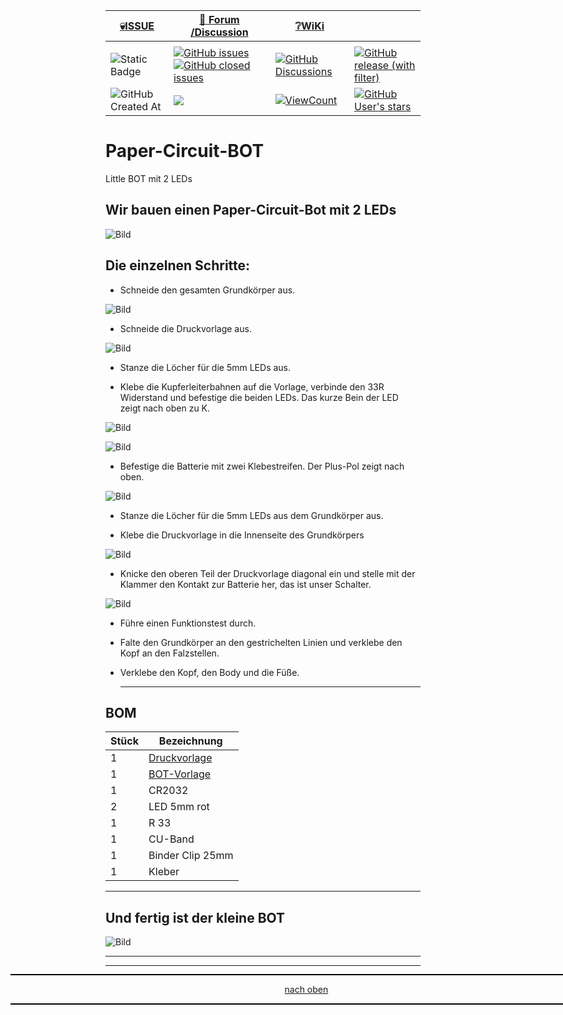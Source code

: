 <a name="oben"></a>

<div align="center">

|[:skull:ISSUE](https://github.com/frankyhub/Paper-Circuit-BOT/issues?q=is%3Aissue)|[:speech_balloon: Forum /Discussion](https://github.com/frankyhub/Paper-Circuit-BOT/discussions)|[:grey_question:WiKi](https://github.com/frankyhub/Paper-Circuit-BOT/wiki)||
|--|--|--|--|
| | | | |
|![Static Badge](https://img.shields.io/badge/RepoNr.:-%2026-blue)|<a href="https://github.com/frankyhub/Paper-Circuit-BOT/issues">![GitHub issues](https://img.shields.io/github/issues/frankyhub/Paper-Circuit-BOT)![GitHub closed issues](https://img.shields.io/github/issues-closed/frankyhub/Paper-Circuit-BOT)|<a href="https://github.com/frankyhub/Paper-Circuit-BOT/discussions">![GitHub Discussions](https://img.shields.io/github/discussions/frankyhub/Paper-Circuit-BOT)|<a href="https://github.com/frankyhub/Paper-Circuit-BOT/releases">![GitHub release (with filter)](https://img.shields.io/github/v/release/frankyhub/Paper-Circuit-BOT)|
|![GitHub Created At](https://img.shields.io/github/created-at/frankyhub/Paper-Circuit-BOT)| <a href="https://github.com/frankyhub/Paper-Circuit-BOT/pulse" alt="Activity"><img src="https://img.shields.io/github/commit-activity/m/badges/shields" />| <a href="https://github.com/frankyhub/Paper-Circuit-BOT/graphs/traffic"><img alt="ViewCount" src="https://views.whatilearened.today/views/github/frankyhub/github-clone-count-badge.svg">  |<a href="https://github.com/frankyhub?tab=stars"> ![GitHub User's stars](https://img.shields.io/github/stars/frankyhub)|
</div>






# Paper-Circuit-BOT
Little BOT mit 2 LEDs

## Wir bauen einen Paper-Circuit-Bot mit 2 LEDs

![Bild](/pic/BOT_go.png)

## Die einzelnen Schritte:

+ Schneide den gesamten Grundkörper aus.

![Bild](/pic/Bot.png)

+ Schneide die Druckvorlage aus.

![Bild](/pic/Druckvorlage.png)

+ Stanze die Löcher für die 5mm LEDs aus.

+ Klebe die Kupferleiterbahnen auf die Vorlage, verbinde den 33R Widerstand und befestige die beiden LEDs. Das kurze Bein der LED zeigt nach oben zu K.

![Bild](/pic/33R.png)  

![Bild](/pic/led.png)  

+ Befestige die Batterie mit zwei Klebestreifen. Der Plus-Pol zeigt nach oben.



![Bild](/pic/Bot_ko.png)



+ Stanze die Löcher für die 5mm LEDs aus dem Grundkörper aus.

+ Klebe die Druckvorlage in die Innenseite des Grundkörpers

![Bild](/pic/BotCircuit.png)

+ Knicke den oberen Teil der Druckvorlage diagonal ein und stelle mit der Klammer den Kontakt zur Batterie her, das ist unser Schalter.


![Bild](/pic/Klammer.png)

+ Führe einen Funktionstest durch.

+ Falte den Grundkörper an den gestrichelten Linien und verklebe den Kopf an den Falzstellen.

+ Verklebe den Kopf, den Body und die Füße.

  ---

  
## BOM

| Stück | Bezeichnung |
| -------- | -------- | 
| 1        |   [Druckvorlage](/pdf/Bot-Druckvorlage.pdf)    |
| 1        |  [BOT-Vorlage](/pdf/MetalBot2.pdf)    |
| 1        | CR2032       | 
| 2        | LED 5mm rot        | 
| 1        | R 33       | 
| 1        | CU-Band       |
| 1        | Binder Clip 25mm       |
| 1        | Kleber     |

---

## Und fertig ist der kleine BOT 

![Bild](/pic/Robi_F.png)



---

<div style="position:absolute; left:2cm; ">   
<ol class="breadcrumb" style="border-top: 2px solid black;border-bottom:2px solid black; height: 45px; width: 900px;"> <p align="center"><a href="#oben">nach oben</a></p></ol>
</div>

---

